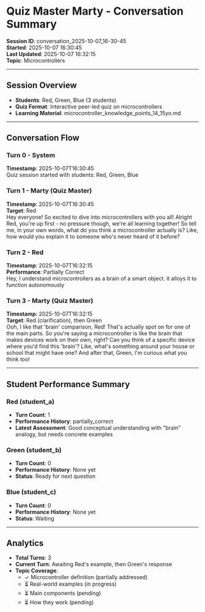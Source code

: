 # Quiz Master Marty - Conversation Summary
**Session ID**: conversation_2025-10-07_16-30-45  
**Started**: 2025-10-07 16:30:45  
**Last Updated**: 2025-10-07 16:32:15  
**Topic**: Microcontrollers

---

## Session Overview
- **Students**: Red, Green, Blue (3 students)
- **Quiz Format**: Interactive peer-led quiz on microcontrollers
- **Learning Material**: microcontroller_knowledge_points_14_15yo.md

---

## Conversation Flow

### Turn 0 - System
**Timestamp**: 2025-10-07T16:30:45  
Quiz session started with students: Red, Green, Blue

### Turn 1 - Marty (Quiz Master)
**Timestamp**: 2025-10-07T16:30:45  
**Target**: Red  
Hey everyone! So excited to dive into microcontrollers with you all! Alright Red, you're up first - no pressure though, we're all learning together! So tell me, in your own words, what do you think a microcontroller actually is? Like, how would you explain it to someone who's never heard of it before?

### Turn 2 - Red
**Timestamp**: 2025-10-07T16:32:15  
**Performance**: Partially Correct  
Hey, I understand microcontrollers as a brain of a smart object. it alloys it to function autonomously

### Turn 3 - Marty (Quiz Master)
**Timestamp**: 2025-10-07T16:32:15  
**Target**: Red (clarification), then Green  
Ooh, I like that 'brain' comparison, Red! That's actually spot on for one of the main parts. So you're saying a microcontroller is like the brain that makes devices work on their own, right? Can you think of a specific device where you'd find this 'brain'? Like, what's something around your house or school that might have one? And after that, Green, I'm curious what you think too!

---

## Student Performance Summary

### Red (student_a)
- **Turn Count**: 1
- **Performance History**: partially_correct
- **Latest Assessment**: Good conceptual understanding with "brain" analogy, but needs concrete examples

### Green (student_b)
- **Turn Count**: 0
- **Performance History**: None yet
- **Status**: Ready for next question

### Blue (student_c)
- **Turn Count**: 0
- **Performance History**: None yet
- **Status**: Waiting

---

## Analytics
- **Total Turns**: 3
- **Current Turn**: Awaiting Red's example, then Green's response
- **Topic Coverage**: 
  - ✓ Microcontroller definition (partially addressed)
  - ⏳ Real-world examples (in progress)
  - ⏳ Main components (pending)
  - ⏳ How they work (pending)
